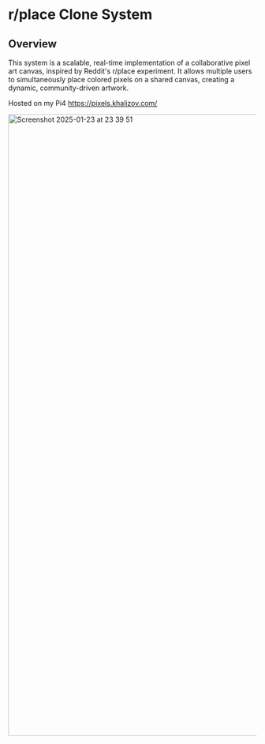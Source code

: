 # r/place Clone System

## Overview

This system is a scalable, real-time implementation of a collaborative pixel art canvas, inspired by Reddit's r/place experiment. It allows multiple users to simultaneously place colored pixels on a shared canvas, creating a dynamic, community-driven artwork.

Hosted on my Pi4 https://pixels.khalizov.com/

<img width="1258" alt="Screenshot 2025-01-23 at 23 39 51" src="https://github.com/user-attachments/assets/b9dd63b7-b1a6-4ad5-adc3-887451f7cdbc" />
